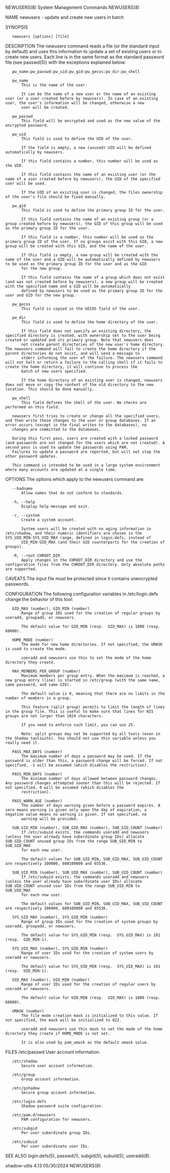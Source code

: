 NEWUSERS(8)                                                                              System Management Commands                                                                             NEWUSERS(8)

NAME
       newusers - update and create new users in batch

SYNOPSIS

       newusers [options] [file]

DESCRIPTION
       The newusers command reads a file (or the standard input by default) and uses this information to update a set of existing users or to create new users. Each line is in the same format as the
       standard password file (see passwd(5)) with the exceptions explained below:

       pw_name:pw_passwd:pw_uid:pw_gid:pw_gecos:pw_dir:pw_shell

       pw_name
           This is the name of the user.

           It can be the name of a new user or the name of an existing user (or a user created before by newusers). In case of an existing user, the user's information will be changed, otherwise a new
           user will be created.

       pw_passwd
           This field will be encrypted and used as the new value of the encrypted password.

       pw_uid
           This field is used to define the UID of the user.

           If the field is empty, a new (unused) UID will be defined automatically by newusers.

           If this field contains a number, this number will be used as the UID.

           If this field contains the name of an existing user (or the name of a user created before by newusers), the UID of the specified user will be used.

           If the UID of an existing user is changed, the files ownership of the user's file should be fixed manually.

       pw_gid
           This field is used to define the primary group ID for the user.

           If this field contains the name of an existing group (or a group created before by newusers), the GID of this group will be used as the primary group ID for the user.

           If this field is a number, this number will be used as the primary group ID of the user. If no groups exist with this GID, a new group will be created with this GID, and the name of the user.

           If this field is empty, a new group will be created with the name of the user and a GID will be automatically defined by newusers to be used as the primary group ID for the user and as the GID
           for the new group.

           If this field contains the name of a group which does not exist (and was not created before by newusers), a new group will be created with the specified name and a GID will be automatically
           defined by newusers to be used as the primary group ID for the user and GID for the new group.

       pw_gecos
           This field is copied in the GECOS field of the user.

       pw_dir
           This field is used to define the home directory of the user.

           If this field does not specify an existing directory, the specified directory is created, with ownership set to the user being created or updated and its primary group. Note that newusers does
           not create parent directories of the new user's home directory. The newusers command will fail to create the home directory if the parent directories do not exist, and will send a message to
           stderr informing the user of the failure. The newusers command will not halt or return a failure to the calling shell if it fails to create the home directory, it will continue to process the
           batch of new users specified.

           If the home directory of an existing user is changed, newusers does not move or copy the content of the old directory to the new location. This should be done manually.

       pw_shell
           This field defines the shell of the user. No checks are performed on this field.

       newusers first tries to create or change all the specified users, and then write these changes to the user or group databases. If an error occurs (except in the final writes to the databases), no
       changes are committed to the databases.

       During this first pass, users are created with a locked password (and passwords are not changed for the users which are not created). A second pass is used to update the passwords using PAM.
       Failures to update a password are reported, but will not stop the other password updates.

       This command is intended to be used in a large system environment where many accounts are updated at a single time.

OPTIONS
       The options which apply to the newusers command are:

       --badname
           Allow names that do not conform to standards.

       -h, --help
           Display help message and exit.

       -r, --system
           Create a system account.

           System users will be created with no aging information in /etc/shadow, and their numeric identifiers are chosen in the SYS_UID_MIN-SYS_UID_MAX range, defined in login.defs, instead of
           UID_MIN-UID_MAX (and their GID counterparts for the creation of groups).

       -R, --root CHROOT_DIR
           Apply changes in the CHROOT_DIR directory and use the configuration files from the CHROOT_DIR directory. Only absolute paths are supported.

CAVEATS
       The input file must be protected since it contains unencrypted passwords.

CONFIGURATION
       The following configuration variables in /etc/login.defs change the behavior of this tool:

       GID_MAX (number), GID_MIN (number)
           Range of group IDs used for the creation of regular groups by useradd, groupadd, or newusers.

           The default value for GID_MIN (resp.  GID_MAX) is 1000 (resp. 60000).

       HOME_MODE (number)
           The mode for new home directories. If not specified, the UMASK is used to create the mode.

           useradd and newusers use this to set the mode of the home directory they create.

       MAX_MEMBERS_PER_GROUP (number)
           Maximum members per group entry. When the maximum is reached, a new group entry (line) is started in /etc/group (with the same name, same password, and same GID).

           The default value is 0, meaning that there are no limits in the number of members in a group.

           This feature (split group) permits to limit the length of lines in the group file. This is useful to make sure that lines for NIS groups are not larger than 1024 characters.

           If you need to enforce such limit, you can use 25.

           Note: split groups may not be supported by all tools (even in the Shadow toolsuite). You should not use this variable unless you really need it.

       PASS_MAX_DAYS (number)
           The maximum number of days a password may be used. If the password is older than this, a password change will be forced. If not specified, -1 will be assumed (which disables the restriction).

       PASS_MIN_DAYS (number)
           The minimum number of days allowed between password changes. Any password changes attempted sooner than this will be rejected. If not specified, 0 will be assumed (which disables the
           restriction).

       PASS_WARN_AGE (number)
           The number of days warning given before a password expires. A zero means warning is given only upon the day of expiration, a negative value means no warning is given. If not specified, no
           warning will be provided.

       SUB_GID_MIN (number), SUB_GID_MAX (number), SUB_GID_COUNT (number)
           If /etc/subuid exists, the commands useradd and newusers (unless the user already have subordinate group IDs) allocate SUB_GID_COUNT unused group IDs from the range SUB_GID_MIN to SUB_GID_MAX
           for each new user.

           The default values for SUB_GID_MIN, SUB_GID_MAX, SUB_GID_COUNT are respectively 100000, 600100000 and 65536.

       SUB_UID_MIN (number), SUB_UID_MAX (number), SUB_UID_COUNT (number)
           If /etc/subuid exists, the commands useradd and newusers (unless the user already have subordinate user IDs) allocate SUB_UID_COUNT unused user IDs from the range SUB_UID_MIN to SUB_UID_MAX
           for each new user.

           The default values for SUB_UID_MIN, SUB_UID_MAX, SUB_UID_COUNT are respectively 100000, 600100000 and 65536.

       SYS_GID_MAX (number), SYS_GID_MIN (number)
           Range of group IDs used for the creation of system groups by useradd, groupadd, or newusers.

           The default value for SYS_GID_MIN (resp.  SYS_GID_MAX) is 101 (resp.  GID_MIN-1).

       SYS_UID_MAX (number), SYS_UID_MIN (number)
           Range of user IDs used for the creation of system users by useradd or newusers.

           The default value for SYS_UID_MIN (resp.  SYS_UID_MAX) is 101 (resp.  UID_MIN-1).

       UID_MAX (number), UID_MIN (number)
           Range of user IDs used for the creation of regular users by useradd or newusers.

           The default value for UID_MIN (resp.  UID_MAX) is 1000 (resp. 60000).

       UMASK (number)
           The file mode creation mask is initialized to this value. If not specified, the mask will be initialized to 022.

           useradd and newusers use this mask to set the mode of the home directory they create if HOME_MODE is not set.

           It is also used by pam_umask as the default umask value.

FILES
       /etc/passwd
           User account information.

       /etc/shadow
           Secure user account information.

       /etc/group
           Group account information.

       /etc/gshadow
           Secure group account information.

       /etc/login.defs
           Shadow password suite configuration.

       /etc/pam.d/newusers
           PAM configuration for newusers.

       /etc/subgid
           Per user subordinate group IDs.

       /etc/subuid
           Per user subordinate user IDs.

SEE ALSO
       login.defs(5), passwd(1), subgid(5), subuid(5), useradd(8).

shadow-utils 4.13                                                                                05/30/2024                                                                                     NEWUSERS(8)
